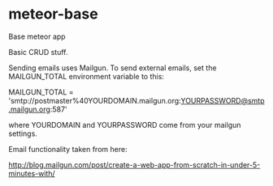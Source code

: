 meteor-base
===========

Base meteor app 

Basic CRUD stuff. 

Sending emails uses Mailgun. To send external emails, set the MAILGUN_TOTAL environment variable to this:

MAILGUN_TOTAL = 'smtp://postmaster%40YOURDOMAIN.mailgun.org:YOURPASSWORD@smtp.mailgun.org:587'

where YOURDOMAIN and YOURPASSWORD come from your mailgun settings. 

Email functionality taken from here:

http://blog.mailgun.com/post/create-a-web-app-from-scratch-in-under-5-minutes-with/
